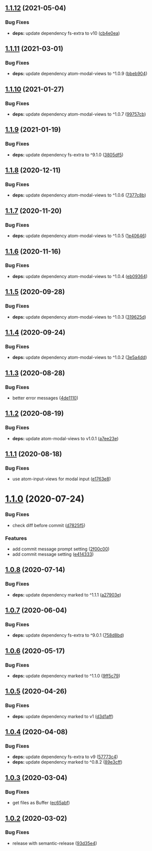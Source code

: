 ## [1.1.12](https://github.com/UziTech/sync-settings-git-location/compare/v1.1.11...v1.1.12) (2021-05-04)


### Bug Fixes

* **deps:** update dependency fs-extra to v10 ([cb4e0ea](https://github.com/UziTech/sync-settings-git-location/commit/cb4e0ea8bb911a09ae1cdd0ddd9711ba749620f1))

## [1.1.11](https://github.com/UziTech/sync-settings-git-location/compare/v1.1.10...v1.1.11) (2021-03-01)


### Bug Fixes

* **deps:** update dependency atom-modal-views to ^1.0.9 ([bbeb904](https://github.com/UziTech/sync-settings-git-location/commit/bbeb90441f338b2d7f8453fb3045f35921ec0c0f))

## [1.1.10](https://github.com/UziTech/sync-settings-git-location/compare/v1.1.9...v1.1.10) (2021-01-27)


### Bug Fixes

* **deps:** update dependency atom-modal-views to ^1.0.7 ([99757cb](https://github.com/UziTech/sync-settings-git-location/commit/99757cbe67f820dd8d55bf572a4e09f67300a0f3))

## [1.1.9](https://github.com/UziTech/sync-settings-git-location/compare/v1.1.8...v1.1.9) (2021-01-19)


### Bug Fixes

* **deps:** update dependency fs-extra to ^9.1.0 ([3805df5](https://github.com/UziTech/sync-settings-git-location/commit/3805df5b07cb1e1023b8db9d734452cc01233ff1))

## [1.1.8](https://github.com/UziTech/sync-settings-git-location/compare/v1.1.7...v1.1.8) (2020-12-11)


### Bug Fixes

* **deps:** update dependency atom-modal-views to ^1.0.6 ([7377c8b](https://github.com/UziTech/sync-settings-git-location/commit/7377c8b7846f7cdee96767d0edb0ad4ccb81d48b))

## [1.1.7](https://github.com/UziTech/sync-settings-git-location/compare/v1.1.6...v1.1.7) (2020-11-20)


### Bug Fixes

* **deps:** update dependency atom-modal-views to ^1.0.5 ([1e40646](https://github.com/UziTech/sync-settings-git-location/commit/1e40646509a313787efe9efce2e2b732470983ea))

## [1.1.6](https://github.com/UziTech/sync-settings-git-location/compare/v1.1.5...v1.1.6) (2020-11-16)


### Bug Fixes

* **deps:** update dependency atom-modal-views to ^1.0.4 ([eb09364](https://github.com/UziTech/sync-settings-git-location/commit/eb09364475d22d9f464ea64daf0580a85a44f898))

## [1.1.5](https://github.com/UziTech/sync-settings-git-location/compare/v1.1.4...v1.1.5) (2020-09-28)


### Bug Fixes

* **deps:** update dependency atom-modal-views to ^1.0.3 ([319625d](https://github.com/UziTech/sync-settings-git-location/commit/319625d335ffa0d501a00c57f949ad67bd1db9ba))

## [1.1.4](https://github.com/UziTech/sync-settings-git-location/compare/v1.1.3...v1.1.4) (2020-09-24)


### Bug Fixes

* **deps:** update dependency atom-modal-views to ^1.0.2 ([3e5a4dd](https://github.com/UziTech/sync-settings-git-location/commit/3e5a4dd2247ba3684e2144b753cc405e3e69895d))

## [1.1.3](https://github.com/UziTech/sync-settings-git-location/compare/v1.1.2...v1.1.3) (2020-08-28)


### Bug Fixes

* better error messages ([4de1110](https://github.com/UziTech/sync-settings-git-location/commit/4de11101701b856eaf7f7eb55f4483d1fe8a50e8))

## [1.1.2](https://github.com/UziTech/sync-settings-git-location/compare/v1.1.1...v1.1.2) (2020-08-19)


### Bug Fixes

* **deps:** update atom-modal-views to v1.0.1 ([a7ee23e](https://github.com/UziTech/sync-settings-git-location/commit/a7ee23e7f3eb943d612b45c7a97db24fe6cc0140))

## [1.1.1](https://github.com/UziTech/sync-settings-git-location/compare/v1.1.0...v1.1.1) (2020-08-18)


### Bug Fixes

* use atom-input-views for modal input ([e1763e8](https://github.com/UziTech/sync-settings-git-location/commit/e1763e8320364c80ac1351f772803f315f069a4c))

# [1.1.0](https://github.com/UziTech/sync-settings-git-location/compare/v1.0.8...v1.1.0) (2020-07-24)


### Bug Fixes

* check diff before commit ([d7825f5](https://github.com/UziTech/sync-settings-git-location/commit/d7825f5606b20ee6a78e5c1666c9a0e61129d82f))


### Features

* add commit message prompt setting ([2f00c00](https://github.com/UziTech/sync-settings-git-location/commit/2f00c00576e7d02538cefeff5c48d037bd78fdcd))
* add commit message setting ([e414333](https://github.com/UziTech/sync-settings-git-location/commit/e4143338cca43527405bb08bea3d1bed4a90d66b))

## [1.0.8](https://github.com/UziTech/sync-settings-git-location/compare/v1.0.7...v1.0.8) (2020-07-14)


### Bug Fixes

* **deps:** update dependency marked to ^1.1.1 ([a27903e](https://github.com/UziTech/sync-settings-git-location/commit/a27903ee6405f26517bae2ae5d67a06a5639072f))

## [1.0.7](https://github.com/UziTech/sync-settings-git-location/compare/v1.0.6...v1.0.7) (2020-06-04)


### Bug Fixes

* **deps:** update dependency fs-extra to ^9.0.1 ([758d8bd](https://github.com/UziTech/sync-settings-git-location/commit/758d8bdfb3e66226d5da4ef9fc9d6113c1abe606))

## [1.0.6](https://github.com/UziTech/sync-settings-git-location/compare/v1.0.5...v1.0.6) (2020-05-17)


### Bug Fixes

* **deps:** update dependency marked to ^1.1.0 ([9ff5c79](https://github.com/UziTech/sync-settings-git-location/commit/9ff5c79ff3be2d24678a2ac7ab9e7b4e9255e06f))

## [1.0.5](https://github.com/UziTech/sync-settings-git-location/compare/v1.0.4...v1.0.5) (2020-04-26)


### Bug Fixes

* **deps:** update dependency marked to v1 ([d3d1aff](https://github.com/UziTech/sync-settings-git-location/commit/d3d1aff0458289a34700ddd8fab6f0e5ffd10610))

## [1.0.4](https://github.com/UziTech/sync-settings-git-location/compare/v1.0.3...v1.0.4) (2020-04-08)


### Bug Fixes

* **deps:** update dependency fs-extra to v9 ([57773c4](https://github.com/UziTech/sync-settings-git-location/commit/57773c45607781ca1071374f54c0212adc0333d7))
* **deps:** update dependency marked to ^0.8.2 ([89e3cff](https://github.com/UziTech/sync-settings-git-location/commit/89e3cff84ef648502bc576a55bc7ef253cd23e47))

## [1.0.3](https://github.com/UziTech/sync-settings-git-location/compare/v1.0.2...v1.0.3) (2020-03-04)


### Bug Fixes

* get files as Buffer ([ec65abf](https://github.com/UziTech/sync-settings-git-location/commit/ec65abfa0150ae1e11cfe4136d3ff469d55987c5))

## [1.0.2](https://github.com/UziTech/sync-settings-git-location/compare/v1.0.1...v1.0.2) (2020-03-02)


### Bug Fixes

* release with semantic-release ([93d35e4](https://github.com/UziTech/sync-settings-git-location/commit/93d35e48dd50f5b412436897ae289c5c555c9861))
